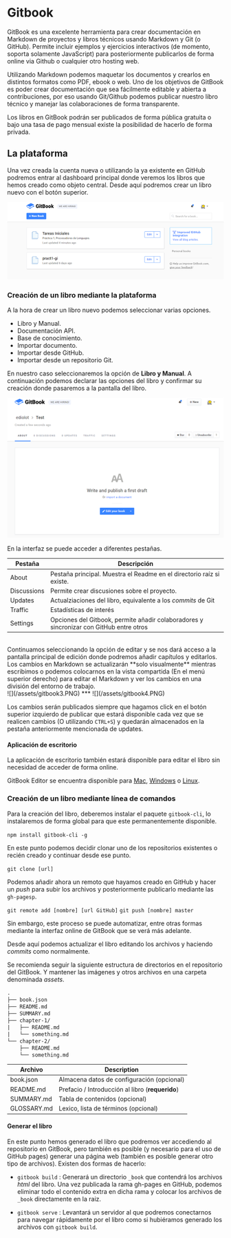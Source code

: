 # Gitbook

GitBook es una excelente herramienta para crear documentación en Markdown de proyectos y libros técnicos usando Markdown y Git (o GitHub). Permite incluir ejemplos y ejercicios interactivos (de momento, soporta solamente JavaScript) para posteriormente publicarlos de forma online via Github o cualquier otro hosting web.

Utilizando Markdown podemos maquetar los documentos y crearlos en distintos formatos como PDF, ebook o web. Uno de los objetivos de GitBook es poder crear documentación que sea fácilmente editable y abierta a contribuciones, por eso usando Git/Github podemos publicar nuestro libro técnico y manejar las colaboraciones de forma transparente.

Los libros en GitBook podrán ser publicados de forma pública gratuita o bajo una tasa de pago mensual existe la posibilidad de hacerlo de forma privada.

## La plataforma

Una vez creada la cuenta nueva o utilizando la ya existente en GitHub podremos entrar al dashboard principal donde veremos los libros que hemos creado como objeto central. Desde aquí podremos crear un libro nuevo con el botón superior.

![](/assets/gitbook1.PNG)

### Creación de un libro mediante la plataforma

A la hora de crear un libro nuevo podemos seleccionar varias opciones.

- Libro y Manual.
- Documentación API.
- Base de conocimiento.
- Importar documento.
- Importar desde GitHub.
- Importar desde un repositorio Git.

En nuestro caso seleccionaremos la opción de **Libro y Manual**. A continuación podemos declarar las opciones del libro y confirmar su creación donde pasaremos a la pantalla del libro.

![](/assets/gitbook2.PNG)

En la interfaz se puede acceder a diferentes pestañas. 

| Pestaña | Descripción |
|----------|-------------|
|About|  Pestaña principal. Muestra el Readme en el directorio raíz si existe.  |
|Discussions |    Permite crear discusiones sobre el proyecto.   |
|Updates | Actualziaciones del libro, equivalente a los *commits* de Git |
|Traffic| Estadísticas de interés |
|Settings| Opciones del Gitbook, permite añadir colaboradores y sincronizar con GitHub entre otros|
<br>
Continuamos seleccionando la opción de editar y se nos dará acceso a la pantalla principal de edición donde podremos añadir capítulos y editarlos. Los cambios en Markdown se actualizarán **solo visualmente** mientras escribimos o podemos colocarnos en la vista compartida (En el menú superior derecho) para editar el Markdown y ver los cambios en una división del entorno de trabajo.
<br>
![](/assets/gitbook3.PNG)
***
![](/assets/gitbook4.PNG)

Los cambios serán publicados siempre que hagamos click en el botón superior izquierdo de publicar que estará disponible cada vez que se realicen cambios (O utilizando `CTRL+S`) y quedarán almacenados en la pestaña anteriormente mencionada de updates.

#### Aplicación de escritorio

La aplicación de escritorio también estará disponible para editar el libro sin necesidad de acceder de forma online. 

GitBook Editor se encuentra disponible para [Mac](https://www.gitbook.com/editor/osx), [Windows](https://www.gitbook.com/editor/windows) o [Linux](https://www.gitbook.com/editor/linux).

### Creación de un libro mediante línea de comandos

Para la creación del libro, deberemos instalar el paquete `gitbook-cli`, lo instalaremos de forma global para que este permanentemente disponible.

`npm install gitbook-cli -g`

En este punto podemos decidir clonar uno de los repositorios existentes o recién creado y continuar desde ese punto.

`git clone [url]`

Podemos añadir ahora un remoto que hayamos creado en GitHub y hacer un *push* para subir los archivos y posteriormente publicarlo mediante las `gh-pagesp`. 

`git remote add [nombre] [url GitHub]`
`git push [nombre] master`

Sin embargo, este proceso se puede automatizar, entre otras formas mediante la interfaz online de GitBook que se verá más adelante.

Desde aquí podemos actualizar el libro editando los archivos y haciendo *commits* como normalmente. 

Se recomienda seguir la siguiente estructura de directorios en el repositorio del GitBook. Y mantener las imágenes y otros archivos en una carpeta denominada *assets*.

```
.
├── book.json
├── README.md
├── SUMMARY.md
├── chapter-1/
|   ├── README.md
|   └── something.md
└── chapter-2/
    ├── README.md
    └── something.md
```
|Archivo|	Description|
|----|----|
|book.json|	Almacena datos de configuración (opcional)|
|README.md|	Prefacio / Introducción al libro (**requerido**)|
|SUMMARY.md|	Tabla de contenidos (opcional)|
|GLOSSARY.md|	Lexico, lista de términos (opcional)|

#### Generar el libro

En este punto hemos generado el libro que podremos ver accediendo al repositorio en GitBook, pero también es posible (y necesario para el uso de GitHub pages) generar una página web (también es posible generar otro tipo de archivos). Existen dos formas de hacerlo:

- `gitbook build` : Generará un directorio `_book` que contendrá los archivos *html* del libro. Una vez publicada la rama gh-pages en GitHub, podemos eliminar todo el contenido extra en dicha rama y colocar los archivos de `_book` directamente en la raiz.

- `gitbook serve` : Levantará un servidor al que podremos conectarnos para navegar rápidamente por el libro como si hubiéramos generado los archivos con `gitbook build`. 

